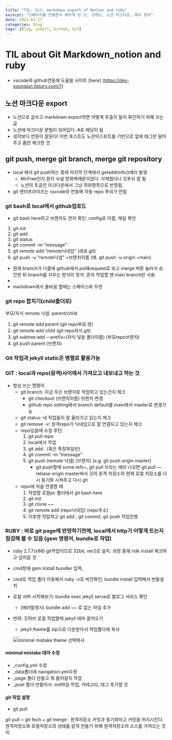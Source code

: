 ```yaml
---
title: "TIL: Git, markdown export of Notion and ruby"
excerpt: "깃페이지를 만들면서 배우게 된 깃, 깃허브, 노션 마크다운, 루비 정리"
date: 2023-01-27
categories: Blog
tags: [Blog, jekyll, Github, Git]
---
```


# TIL about Git Markdown_notion and ruby

- vscode와 github연동에 도움될 사이트 [here] (https://dev-youngjun.tistory.com/7)
## 노션 마크다운 export
- 노션으로 글쓰고 markdown export하면 어떻게 추출이 될지 확인하기 위해 쓰는 글
- 노션에 마크다운 문법이 되어있다. #로 헤딩이 됨
- 생각보다 연동이 잘된다! 이번 포스트도 노션익스포트를 기반으로 앞에 태그만 달아주고 좀만 체크한 것. 

## git push, merge git branch, merge git repository

- local 에서 git push하는 중에 마지막 단계에서 getaddrinfo()에러 발생
    - McFree인지 뭔지 사설 방화벽때문이었다. 삭제했더니 깃푸쉬 잘 됨
    - 노션의 토글은 마크다운에서 그냥 하위항목으로 반영됨. 
- git 엔터프라이즈는 vscode와 연동해 자동 repo 푸쉬가 안됨


### git bash로 local에서 github업로드

- git bash here하고 브랜치도 먼저 확인. config로 이름, 메일 확인
1. git init
2. git add .
3. git status
4. git commit -m “message”
5. git remote add “remote닉네임” (레포.git)
6. git push -u “remote닉넴” +브랜치이름 (예. git push -u origin +main)
- 원래 branch가 다를때 github에서 pull&request로 보고 merge 버튼 눌러서 승인한 뒤 branch를 지우는 방식이 정석. 혼자 작업할 땐 main branch만 사용.
- 
- markdown에서 줄바꿈 할때는 스페이스바 두번

### git repo 합치기(child폴더로)

부모/자식 remote 닉넴: parent/child

1. git remote add parent (git repo부모.햣)
2. git remote add child (git repo자식.git)
3. git subtree add —prefix=(자식 넣을 폴더이름) (부모repo브랜치)
4. git push parent (브랜치)

### Git 작업과 jekyll static은 병렬로 활용가능

### GIT : local과 repo(원격)사이에서 가져오고 내보내고 하는 것

- 항상 쓰는 명령어
    - git branch: 지금 무슨 브랜치로 작업하고 있는건지 체크
        - git checkout (브랜치이름) 브랜치 변경
        - github repo setting에서 branch default를 main에서 master로 변경가능
    - git status: 내 작업들이 잘 올라가고 있는지 체크
    - git remove -v: 원격repo가 닉네임으로 잘 연결되고 있는지 체크
    - repo있을때 수정 루틴:
        1. git pull repo
        2. local에서 작업
        3. git add . (혹은 특정파일만)
        4. git commit -m “message”
        5. git push (remote 닉넴) (브랜치) [e.g. git push origin master]
            - git push할때 some refs~, git pull 쓰라는 에러 나오면 git pull —rebase origin master써서 깃의 원격 저장소와 현재 로컬 저장소를 다시 동기화 시켜주고 다시 git
    - repo에 처음 연결할 때
        1. 작업할 로컬pc 폴더에서 git bash here
        2. git init
        3. git clone ~~
        4. git remote add (repo닉네임) (repo주소)
        5. 이후엔 작업하고 git add., git commit, git push 작업진행

### RUBY : 바로 git page에 반영하기전에, local에서 http가 어떻게 뜨는지 점검해 볼 수 있음 (gem 명령어, bundle로 작업)

- ruby 2.7.7(x86) git작업이므로 32bit, ver2로 설치. 과정 중에 ridk install 체크하고 넘어갈 것
- cmd창에 gem install bundler 입력,
- cmd로 작업 폴더 이동해서 ruby -v로 버전확인, bundle install 입력해서 번들설치
- 로컬 서버 시작해보기: bundle exec jekyll serve로 블로그 서비스 확인
    - (에러발생시) bundle add ~~ 로 없는 파일 추가
- 번외: 깃허브 로컬 작업할때 jekyll 테마 끌어오기
    - jekyll theme를 zip으로 다운받아서 작업폴더에 복사
    
    ![minimal mistake theme 선택복사](https://velog.velcdn.com/images/sugar_ghost/post)
    

#### minimal mistake 테마 수정

- _config.yml 수정
- _data폴더에 navigation.yml수정
- _page 폴더 만들고 뭐 들어갈지 작업
- _post 폴더 만들어서 .md파일 작업, 카테고리, 태그 추가할 것

#### git 작업 설명

- git pull

git pull = git fech + git merge : 원격저장소 커밋과 동기화하고 커밋을 머지시킨다. 원격저장소와 로컬저장소의 상태를 같게 만들기 위해 원격저장소의 소스를 가져오는 것이
